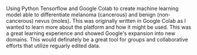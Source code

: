 Using Python Tensorflow and Google Colab to create machine learning model able to differentiate melanoma (cancerous) and benign (non-cancerous) nevus (moles).
This was originally written in Google Colab as I wanted to learn more about the platform and how it might be used. This was a great learning experience and showed Google's expansion into new domains. This would definately be a great tool for groups and collaborative efforts that utilize reguarly edited data.
